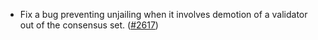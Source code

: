 - Fix a bug preventing unjailing when it involves demotion of a validator out of
  the consensus set. ([\#2617](https://github.com/anoma/namada/pull/2617))